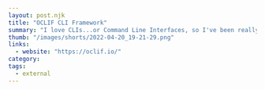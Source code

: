 ```yaml
---
layout: post.njk
title: "OCLIF CLI Framework"
summary: "I love CLIs...or Command Line Interfaces, so I've been really interested in this framework that can help you set them up a bit quicker. It lets you use Node so you can work with JavaScript instead oof something like Bash to work on your CLI." 
thumb: "/images/shorts/2022-04-20_19-21-29.png"
links:
  - website: "https://oclif.io/"
category:
tags:
  - external
---
```

